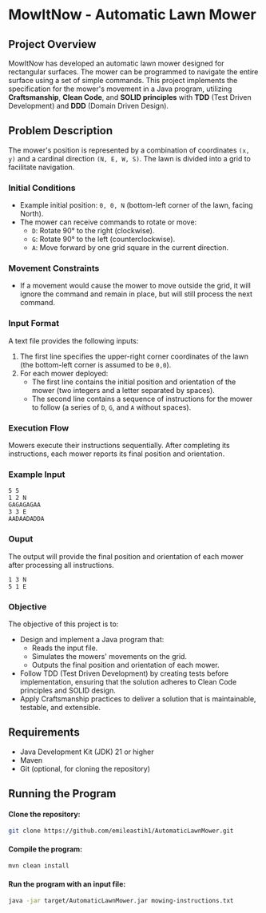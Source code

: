 # MowItNow - Automatic Lawn Mower

## Project Overview

MowItNow has developed an automatic lawn mower designed for rectangular surfaces. The mower can be programmed to navigate the entire surface using a set of simple commands. This project implements the specification for the mower's movement in a Java program, utilizing **Craftsmanship**, **Clean Code**, and **SOLID principles** with **TDD** (Test Driven Development) and **DDD** (Domain Driven Design).

## Problem Description

The mower's position is represented by a combination of coordinates `(x, y)` and a cardinal direction `(N, E, W, S)`. The lawn is divided into a grid to facilitate navigation.

### Initial Conditions

- Example initial position: `0, 0, N` (bottom-left corner of the lawn, facing North).
- The mower can receive commands to rotate or move:
    - `D`: Rotate 90° to the right (clockwise).
    - `G`: Rotate 90° to the left (counterclockwise).
    - `A`: Move forward by one grid square in the current direction.

### Movement Constraints

- If a movement would cause the mower to move outside the grid, it will ignore the command and remain in place, but will still process the next command.

### Input Format

A text file provides the following inputs:
1. The first line specifies the upper-right corner coordinates of the lawn (the bottom-left corner is assumed to be `0,0`).
2. For each mower deployed:
    - The first line contains the initial position and orientation of the mower (two integers and a letter separated by spaces).
    - The second line contains a sequence of instructions for the mower to follow (a series of `D`, `G`, and `A` without spaces).

### Execution Flow

Mowers execute their instructions sequentially. After completing its instructions, each mower reports its final position and orientation.

### Example Input

```plaintext
5 5
1 2 N
GAGAGAGAA
3 3 E
AADAADADDA
```

### Ouput
The output will provide the final position and orientation of each mower after processing all instructions.
```plaintext
1 3 N
5 1 E
```

### Objective
The objective of this project is to:

- Design and implement a Java program that:
    - Reads the input file.
    - Simulates the mowers' movements on the grid.
    - Outputs the final position and orientation of each mower.
- Follow TDD (Test Driven Development) by creating tests before implementation, ensuring that the solution adheres to Clean Code principles and SOLID design.
- Apply Craftsmanship practices to deliver a solution that is maintainable, testable, and extensible.

## Requirements

- Java Development Kit (JDK) 21 or higher
- Maven
- Git (optional, for cloning the repository)

## Running the Program

#### Clone the repository:
```bash 
git clone https://github.com/emileastih1/AutomaticLawnMower.git
```
#### Compile the program:
```bash  
mvn clean install
```
#### Run the program with an input file:
```bash  
java -jar target/AutomaticLawnMower.jar mowing-instructions.txt
```
